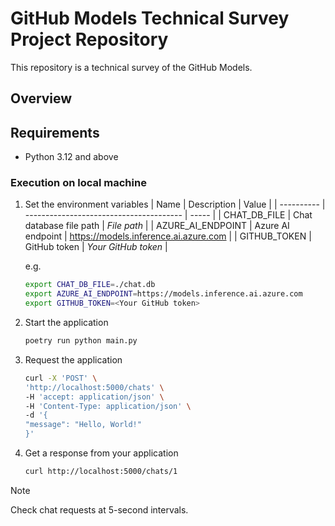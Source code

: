 # GitHub Models Technical Survey Project Repository

This repository is a technical survey of the GitHub Models.

## Overview

## Requirements

- Python 3.12 and above

### Execution on local machine

1.  Set the environment variables
    | Name       | Description                             | Value |
    | ---------- | --------------------------------------- | ----- |
    | CHAT_DB_FILE | Chat database file path | *File path* |
    | AZURE_AI_ENDPOINT | Azure AI endpoint | https://models.inference.ai.azure.com |
    | GITHUB_TOKEN | GitHub token | *Your GitHub token* |

    e.g.
    ```bash
    export CHAT_DB_FILE=./chat.db
    export AZURE_AI_ENDPOINT=https://models.inference.ai.azure.com
    export GITHUB_TOKEN=<Your GitHub token>
    ``` 

1.  Start the application
    ```bash
    poetry run python main.py
    ```

1.  Request the application
    ```bash
    curl -X 'POST' \
    'http://localhost:5000/chats' \
    -H 'accept: application/json' \
    -H 'Content-Type: application/json' \
    -d '{
    "message": "Hello, World!"
    }'
    ```

1.  Get a response from your application
    ```bash
    curl http://localhost:5000/chats/1
    ```

> [!NOTE]  
> Check chat requests at 5-second intervals.
